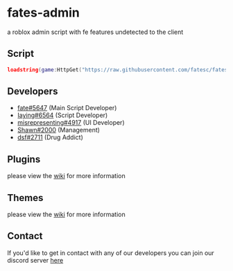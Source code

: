 # fates-admin
a roblox admin script with fe features undetected to the client

## Script
```lua
loadstring(game:HttpGet("https://raw.githubusercontent.com/fatesc/fates-admin/main/main.lua"))();
```

## Developers
- [fate#5647](https://github.com/fatesc) (Main Script Developer)
- [Iaying#6564](https://github.com/Iaying6564) (Script Developer)
- [misrepresenting#4917](https://github.com/misrepresenting) (UI Developer)
- [Shawn#2000](https://github.com/Fluxxx222) (Management)
- [dsf#2711](https://github.com/NotDSF) (Drug Addict)

## Plugins
please view the [wiki](https://github.com/fatesc/fates-admin/wiki/Plugins) for more information

## Themes
please view the [wiki](https://github.com/fatesc/fates-admin/wiki/Themes) for more information

## Contact
If you'd like to get in contact with any of our developers you can join our discord server [here](https://discord.gg/kDUeZezVeA)
